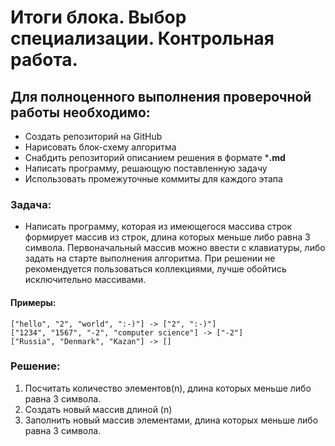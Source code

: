 # Итоги блока. Выбор специализации. Контрольная работа.

## Для полноценного выполнения проверочной работы необходимо: 
* Создать репозиторий на GitHub
* Нарисовать блок-схему алгоритма
* Снабдить репозиторий описанием решения в формате ***.md**
* Написать программу, решающую поставленную задачу
* Использовать промежуточные коммиты для каждого этапа

### Задача:
- Написать программу, которая из имеющегося массива строк формирует массив из строк, длина которых меньше либо равна 3 символа. 
Первоначальный массив можно ввести с клавиатуры, либо задать на старте выполнения алгоритма. При решении не рекомендуется пользоваться коллекциями, лучше обойтись исключительно массивами.

#### Примеры:  
    ["hello", "2", "world", ":-)"] -> ["2", ":-)"]  
    ["1234", "1567", "-2", "computer science"] -> ["-2"]  
    ["Russia", "Denmark", "Kazan"] -> []

### Решение:  
1. Посчитать количество элементов(n), длина которых меньше либо равна 3 символа.
2. Создать новый массив длиной (n)
3. Заполнить новый массив элементами, длина которых меньше либо равна 3 символа. 
